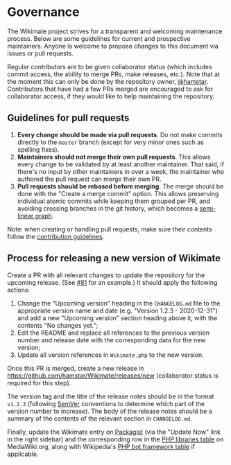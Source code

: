 # Governance

The Wikimate project strives for a transparent and welcoming maintenance process.
Below are some guidelines for current and prospective maintainers.
Anyone is welcome to propose changes to this document via issues or pull requests.

Regular contributors are to be given collaborator status
(which includes commit access, the ability to merge PRs, make releases, etc.).
Note that at the moment this can only be done by the repository owner,
[@hamstar](https://github.com/hamstar).
Contributors that have had a few PRs merged are encouraged to ask for collaborator access,
if they would like to help maintaining the repository.

## Guidelines for pull requests

1. **Every change should be made via pull requests**.
   Do not make commits directly to the `master` branch
   (except for very minor ones such as spelling fixes).
2. **Maintainers should not merge their own pull requests**.
   This allows every change to be validated by at least another maintainer.
   That said, if there's no input by other maintainers in over a week,
   the maintainer who authored the pull request can merge their own PR.
3. **Pull requests should be rebased before merging**.
   The merge should be done with the "Create a merge commit" option.
   This allows preserving individual atomic commits while keeping them grouped per PR,
   and avoiding crossing branches in the git history, which becomes a
   [semi-linear graph](https://devblogs.microsoft.com/devops/pull-requests-with-rebase/#semi-linear-merge).

Note: when creating or handling pull requests,
make sure their contents follow the [contribution guidelines](CONTRIBUTING.md).

## Process for releasing a new version of Wikimate

Create a PR with all relevant changes to update the repository for the upcoming release.
(See [#81](https://github.com/hamstar/Wikimate/pull/81) for an example.)
It should apply the following actions:

1. Change the "Upcoming version" heading in the `CHANGELOG.md` file
   to the appropriate version name and date (e.g. "Version 1.2.3 - 2020-12-31")
   and add a new "Upcoming version" section heading above it,
   with the contents "No changes yet.";
2. Edit the README and replace all references
   to the previous version number and release date
   with the corresponding data for the new version;
3. Update all version references in `Wikimate.php`
   to the new version.

Once this PR is merged, create a new release 
in https://github.com/hamstar/Wikimate/releases/new
(collaborator status is required for this step).

The version tag and the title of the release notes should be in the format `v1.2.3`
(following [SemVer](http://semver.org/) conventions
to determine which part of the version number to increase).
The body of the release notes should be a summary of the contents
of the relevant section in `CHANGELOG.md`.

Finally, update the Wikimate entry on [Packagist](https://packagist.org/packages/hamstar/wikimate)
(via the "Update Now" link in the right sidebar)
and the corresponding row in the [PHP libraries table](https://www.mediawiki.org/wiki/API:Client_code/All#PHP) on MediaWiki.org,
along with Wikipedia's [PHP bot framework table](https://en.wikipedia.org/wiki/Wikipedia:PHP_bot_framework_table) if applicable.
